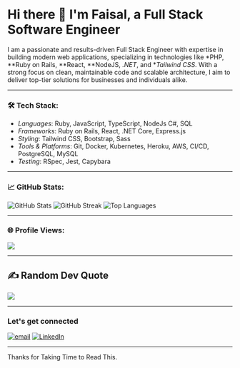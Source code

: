 # Hi there 👋 I'm Faisal, a Full Stack Software Engineer

I am a passionate and results-driven Full Stack Engineer with expertise in building modern web applications, specializing in technologies like *PHP, **Ruby on Rails, **React, **NodeJS, *.NET*, and **Tailwind CSS*. With a strong focus on clean, maintainable code and scalable architecture, I aim to deliver top-tier solutions for businesses and individuals alike.

---

### 🛠 Tech Stack:
- *Languages*: Ruby, JavaScript, TypeScript, NodeJs C#, SQL
- *Frameworks*: Ruby on Rails, React, .NET Core, Express.js
- *Styling*: Tailwind CSS, Bootstrap, Sass
- *Tools & Platforms*: Git, Docker, Kubernetes, Heroku, AWS, CI/CD, PostgreSQL, MySQL
- *Testing*: RSpec, Jest, Capybara

---

### 📈 GitHub Stats:

![GitHub Stats](https://github-readme-stats.vercel.app/api?username=faisalM008&theme=gotham&hide_border=false&include_all_commits=true&count_private=true)
![GitHub Streak](https://github-readme-streak-stats.herokuapp.com/?user=faisalM008&theme=gotham&hide_border=false)
![Top Languages](https://github-readme-stats.vercel.app/api/top-langs/?username=faisalM008&theme=gotham&hide_border=false&include_all_commits=true&count_private=true&layout=compact)

---

### 🌐 Profile Views:
[![](https://visitcount.itsvg.in/api?id=faisalM008&label=Profile%20Views&pretty=false)](https://visitcount.itsvg.in)

---

## ✍️ Random Dev Quote
![](https://quotes-github-readme.vercel.app/api?type=horizontal&theme=radical)

---

### Let's get connected
 [![email](https://img.shields.io/badge/@Faisal-blue?style=for-the-badge)](mailto:faisalshahzad10016@gmail.com)
 [![LinkedIn](https://img.shields.io/badge/LinkedIn-%230077B5.svg?style=for-the-badge&logo=linkedin&logoColor=white)](https://linkedin.com/in/faisal-xhahzad)

---
Thanks for Taking Time to Read This.
